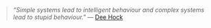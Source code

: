 >  *“Simple systems lead to intelligent behaviour and complex systems lead to stupid behaviour."* 
> — [Dee Hock](https://en.wikipedia.org/wiki/Dee_Hock)

 